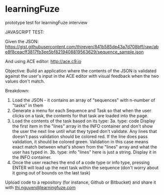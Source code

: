 # learningFuze
prototype test for learningFuze interview

JAVASCRIPT TEST:
 
Given the JSON: https://gist.githubusercontent.com/thireven/841b585de43a7d708bff/raw/abe8f8ceacff3817fb3ee5bf8219408819563629/sequence_sample.json
 
And using ACE editor: http://ace.c9.io
 
Objective: Build an application where the contents of the JSON is validated against the user's input in the ACE editor with visual feedback when the two values don't match.
 
Breakdown:
1. Load the JSON - it contains an array of "sequences" with n-number of "tasks" in them
2. Generate a menu for each Sequence and Task so that when the user clicks on a task, the contents for that task are loaded into the page.
3. Load the contents of the task based on its type:
3a. type: code
Display the first item in the "lines" array in the INFO container and don't show the user the next line until what they typed don't validate. Any lines that doesn't pass validation should be colored red. If the line does pass validation, it should be colored green. Validation in this case means exact match between what's shown from the "lines" array and what the user has typed in.
3b. type: info
"lines" here is just a string. Display it in the INFO container.
4. Once the user reaches the end of a code type or info type, pressing ENTER will load up the next task within the sequence (don't worry about it going out of bounds on the last task)
 
 
Upload code to a repository (for instance, Github or Bitbucket) and share it with thi.nguyen@learningfuze.com
 
